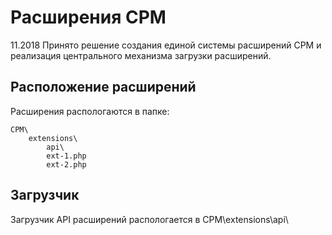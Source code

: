 # Расширения CPM
11.2018 Принято решение создания единой системы расширений CPM и реализация центрального механизма загрузки расширений.

## Расположение расширений
Расширения распологаются в папке:
```
CPM\
	extensions\
		api\
		ext-1.php
		ext-2.php
```

## Загрузчик 
Загрузчик API расширений распологается в CPM\extensions\api\
